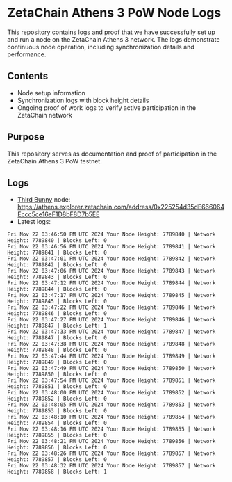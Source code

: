 # ZetaChain Athens 3 PoW Node Logs
This repository contains logs and proof that we have successfully set up and run a node on the ZetaChain Athens 3 network. The logs demonstrate continuous node operation, including synchronization details and performance.

## Contents
- Node setup information
- Synchronization logs with block height details
- Ongoing proof of work logs to verify active participation in the ZetaChain network

## Purpose
This repository serves as documentation and proof of participation in the ZetaChain Athens 3 PoW testnet.

## Logs

- [Third Bunny](https://thirdbunny.xyz/) node: https://athens.explorer.zetachain.com/address/0x225254d35dE666064Eccc5ce16eF1D8bF8D7b5EE
- Latest logs:
```
Fri Nov 22 03:46:50 PM UTC 2024 Your Node Height: 7789840 | Network Height: 7789840 | Blocks Left: 0
Fri Nov 22 03:46:56 PM UTC 2024 Your Node Height: 7789841 | Network Height: 7789841 | Blocks Left: 0
Fri Nov 22 03:47:01 PM UTC 2024 Your Node Height: 7789842 | Network Height: 7789842 | Blocks Left: 0
Fri Nov 22 03:47:06 PM UTC 2024 Your Node Height: 7789843 | Network Height: 7789843 | Blocks Left: 0
Fri Nov 22 03:47:12 PM UTC 2024 Your Node Height: 7789844 | Network Height: 7789844 | Blocks Left: 0
Fri Nov 22 03:47:17 PM UTC 2024 Your Node Height: 7789845 | Network Height: 7789845 | Blocks Left: 0
Fri Nov 22 03:47:22 PM UTC 2024 Your Node Height: 7789846 | Network Height: 7789846 | Blocks Left: 0
Fri Nov 22 03:47:27 PM UTC 2024 Your Node Height: 7789846 | Network Height: 7789847 | Blocks Left: 1
Fri Nov 22 03:47:33 PM UTC 2024 Your Node Height: 7789847 | Network Height: 7789847 | Blocks Left: 0
Fri Nov 22 03:47:38 PM UTC 2024 Your Node Height: 7789848 | Network Height: 7789848 | Blocks Left: 0
Fri Nov 22 03:47:44 PM UTC 2024 Your Node Height: 7789849 | Network Height: 7789849 | Blocks Left: 0
Fri Nov 22 03:47:49 PM UTC 2024 Your Node Height: 7789850 | Network Height: 7789850 | Blocks Left: 0
Fri Nov 22 03:47:54 PM UTC 2024 Your Node Height: 7789851 | Network Height: 7789851 | Blocks Left: 0
Fri Nov 22 03:48:00 PM UTC 2024 Your Node Height: 7789852 | Network Height: 7789852 | Blocks Left: 0
Fri Nov 22 03:48:05 PM UTC 2024 Your Node Height: 7789853 | Network Height: 7789853 | Blocks Left: 0
Fri Nov 22 03:48:10 PM UTC 2024 Your Node Height: 7789854 | Network Height: 7789854 | Blocks Left: 0
Fri Nov 22 03:48:16 PM UTC 2024 Your Node Height: 7789855 | Network Height: 7789855 | Blocks Left: 0
Fri Nov 22 03:48:21 PM UTC 2024 Your Node Height: 7789856 | Network Height: 7789856 | Blocks Left: 0
Fri Nov 22 03:48:26 PM UTC 2024 Your Node Height: 7789857 | Network Height: 7789857 | Blocks Left: 0
Fri Nov 22 03:48:32 PM UTC 2024 Your Node Height: 7789857 | Network Height: 7789858 | Blocks Left: 1
```
